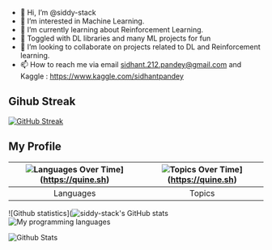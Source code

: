 - 👋 Hi, I’m @siddy-stack
- 👀 I’m interested in Machine Learning.
- 🌱 I’m currently learning about Reinforcement Learning.
- 👀 Toggled with DL libraries and many ML projects for fun
- 💞️ I’m looking to collaborate on projects related to DL and Reinforcement learning.
- 📫 How to reach me via email sidhant.212.pandey@gmail.com and Kaggle : https://www.kaggle.com/sidhantpandey

<!---
siddy-stack/siddy-stack is a ✨ special ✨ repository because its `README.md` (this file) appears on your GitHub profile.
You can click the Preview link to take a look at your changes.
--->
## Gihub Streak

[![GitHub Streak](https://github-readme-streak-stats.herokuapp.com?user=siddy-stack)](https://git.io/streak-stats)

## My Profile

|![Languages Over Time](https://stats.quine.sh/siddy-stack/languages-over-time?theme=dark)](https://quine.sh)|![Topics Over Time](https://stats.quine.sh/siddy-stack/topics-over-time?theme=dark)](https://quine.sh)|
|:-:|:-:|
|Languages|Topics|

![Github statistics](![siddy-stack's GitHub stats](https://github-readme-stats.vercel.app/api?username=siddy-stack&hide=contribs,prs&show_icons=true&theme=algolia)
![My programming languages](https://github-readme-stats-eight-theta.vercel.app/api/top-langs/?username=siddy-stack&layout=compact&langs_count=8&theme=algolia)

![Github Stats](https://visitcount.itsvg.in/api?id=siddy-stack&icon=0&color=0)
